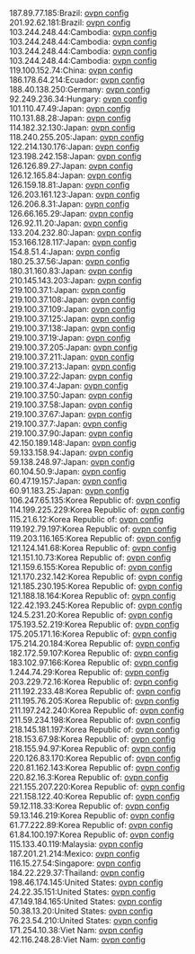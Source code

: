 187.89.77.185:Brazil: [ovpn config](vpn/187_89_77_185.ovpn)  
201.92.62.181:Brazil: [ovpn config](vpn/201_92_62_181.ovpn)  
103.244.248.44:Cambodia: [ovpn config](vpn/103_244_248_44.ovpn)  
103.244.248.44:Cambodia: [ovpn config](vpn/103_244_248_44.ovpn)  
103.244.248.44:Cambodia: [ovpn config](vpn/103_244_248_44.ovpn)  
103.244.248.44:Cambodia: [ovpn config](vpn/103_244_248_44.ovpn)  
119.100.152.74:China: [ovpn config](vpn/119_100_152_74.ovpn)  
186.178.64.214:Ecuador: [ovpn config](vpn/186_178_64_214.ovpn)  
188.40.138.250:Germany: [ovpn config](vpn/188_40_138_250.ovpn)  
92.249.236.34:Hungary: [ovpn config](vpn/92_249_236_34.ovpn)  
101.110.47.49:Japan: [ovpn config](vpn/101_110_47_49.ovpn)  
110.131.88.28:Japan: [ovpn config](vpn/110_131_88_28.ovpn)  
114.182.32.130:Japan: [ovpn config](vpn/114_182_32_130.ovpn)  
118.240.255.205:Japan: [ovpn config](vpn/118_240_255_205.ovpn)  
122.214.130.176:Japan: [ovpn config](vpn/122_214_130_176.ovpn)  
123.198.242.158:Japan: [ovpn config](vpn/123_198_242_158.ovpn)  
126.126.89.27:Japan: [ovpn config](vpn/126_126_89_27.ovpn)  
126.12.165.84:Japan: [ovpn config](vpn/126_12_165_84.ovpn)  
126.159.18.81:Japan: [ovpn config](vpn/126_159_18_81.ovpn)  
126.203.161.123:Japan: [ovpn config](vpn/126_203_161_123.ovpn)  
126.206.8.31:Japan: [ovpn config](vpn/126_206_8_31.ovpn)  
126.66.165.29:Japan: [ovpn config](vpn/126_66_165_29.ovpn)  
126.92.11.20:Japan: [ovpn config](vpn/126_92_11_20.ovpn)  
133.204.232.80:Japan: [ovpn config](vpn/133_204_232_80.ovpn)  
153.166.128.117:Japan: [ovpn config](vpn/153_166_128_117.ovpn)  
154.8.51.4:Japan: [ovpn config](vpn/154_8_51_4.ovpn)  
180.25.37.56:Japan: [ovpn config](vpn/180_25_37_56.ovpn)  
180.31.160.83:Japan: [ovpn config](vpn/180_31_160_83.ovpn)  
210.145.143.203:Japan: [ovpn config](vpn/210_145_143_203.ovpn)  
219.100.37.1:Japan: [ovpn config](vpn/219_100_37_1.ovpn)  
219.100.37.108:Japan: [ovpn config](vpn/219_100_37_108.ovpn)  
219.100.37.109:Japan: [ovpn config](vpn/219_100_37_109.ovpn)  
219.100.37.125:Japan: [ovpn config](vpn/219_100_37_125.ovpn)  
219.100.37.138:Japan: [ovpn config](vpn/219_100_37_138.ovpn)  
219.100.37.19:Japan: [ovpn config](vpn/219_100_37_19.ovpn)  
219.100.37.205:Japan: [ovpn config](vpn/219_100_37_205.ovpn)  
219.100.37.211:Japan: [ovpn config](vpn/219_100_37_211.ovpn)  
219.100.37.213:Japan: [ovpn config](vpn/219_100_37_213.ovpn)  
219.100.37.22:Japan: [ovpn config](vpn/219_100_37_22.ovpn)  
219.100.37.4:Japan: [ovpn config](vpn/219_100_37_4.ovpn)  
219.100.37.50:Japan: [ovpn config](vpn/219_100_37_50.ovpn)  
219.100.37.58:Japan: [ovpn config](vpn/219_100_37_58.ovpn)  
219.100.37.67:Japan: [ovpn config](vpn/219_100_37_67.ovpn)  
219.100.37.7:Japan: [ovpn config](vpn/219_100_37_7.ovpn)  
219.100.37.90:Japan: [ovpn config](vpn/219_100_37_90.ovpn)  
42.150.189.148:Japan: [ovpn config](vpn/42_150_189_148.ovpn)  
59.133.158.94:Japan: [ovpn config](vpn/59_133_158_94.ovpn)  
59.138.248.97:Japan: [ovpn config](vpn/59_138_248_97.ovpn)  
60.104.50.9:Japan: [ovpn config](vpn/60_104_50_9.ovpn)  
60.47.19.157:Japan: [ovpn config](vpn/60_47_19_157.ovpn)  
60.91.183.25:Japan: [ovpn config](vpn/60_91_183_25.ovpn)  
106.247.65.135:Korea Republic of: [ovpn config](vpn/106_247_65_135.ovpn)  
114.199.225.229:Korea Republic of: [ovpn config](vpn/114_199_225_229.ovpn)  
115.21.6.12:Korea Republic of: [ovpn config](vpn/115_21_6_12.ovpn)  
119.192.79.197:Korea Republic of: [ovpn config](vpn/119_192_79_197.ovpn)  
119.203.116.165:Korea Republic of: [ovpn config](vpn/119_203_116_165.ovpn)  
121.124.141.68:Korea Republic of: [ovpn config](vpn/121_124_141_68.ovpn)  
121.151.10.73:Korea Republic of: [ovpn config](vpn/121_151_10_73.ovpn)  
121.159.6.155:Korea Republic of: [ovpn config](vpn/121_159_6_155.ovpn)  
121.170.232.142:Korea Republic of: [ovpn config](vpn/121_170_232_142.ovpn)  
121.185.230.195:Korea Republic of: [ovpn config](vpn/121_185_230_195.ovpn)  
121.188.18.164:Korea Republic of: [ovpn config](vpn/121_188_18_164.ovpn)  
122.42.193.245:Korea Republic of: [ovpn config](vpn/122_42_193_245.ovpn)  
124.5.231.20:Korea Republic of: [ovpn config](vpn/124_5_231_20.ovpn)  
175.193.52.219:Korea Republic of: [ovpn config](vpn/175_193_52_219.ovpn)  
175.205.171.16:Korea Republic of: [ovpn config](vpn/175_205_171_16.ovpn)  
175.214.20.184:Korea Republic of: [ovpn config](vpn/175_214_20_184.ovpn)  
182.172.59.107:Korea Republic of: [ovpn config](vpn/182_172_59_107.ovpn)  
183.102.97.166:Korea Republic of: [ovpn config](vpn/183_102_97_166.ovpn)  
1.244.74.29:Korea Republic of: [ovpn config](vpn/1_244_74_29.ovpn)  
203.229.72.16:Korea Republic of: [ovpn config](vpn/203_229_72_16.ovpn)  
211.192.233.48:Korea Republic of: [ovpn config](vpn/211_192_233_48.ovpn)  
211.195.76.205:Korea Republic of: [ovpn config](vpn/211_195_76_205.ovpn)  
211.197.242.240:Korea Republic of: [ovpn config](vpn/211_197_242_240.ovpn)  
211.59.234.198:Korea Republic of: [ovpn config](vpn/211_59_234_198.ovpn)  
218.145.181.197:Korea Republic of: [ovpn config](vpn/218_145_181_197.ovpn)  
218.153.67.98:Korea Republic of: [ovpn config](vpn/218_153_67_98.ovpn)  
218.155.94.97:Korea Republic of: [ovpn config](vpn/218_155_94_97.ovpn)  
220.126.83.170:Korea Republic of: [ovpn config](vpn/220_126_83_170.ovpn)  
220.81.162.143:Korea Republic of: [ovpn config](vpn/220_81_162_143.ovpn)  
220.82.16.3:Korea Republic of: [ovpn config](vpn/220_82_16_3.ovpn)  
221.155.207.220:Korea Republic of: [ovpn config](vpn/221_155_207_220.ovpn)  
221.158.122.40:Korea Republic of: [ovpn config](vpn/221_158_122_40.ovpn)  
59.12.118.33:Korea Republic of: [ovpn config](vpn/59_12_118_33.ovpn)  
59.13.146.219:Korea Republic of: [ovpn config](vpn/59_13_146_219.ovpn)  
61.77.222.89:Korea Republic of: [ovpn config](vpn/61_77_222_89.ovpn)  
61.84.100.197:Korea Republic of: [ovpn config](vpn/61_84_100_197.ovpn)  
115.133.40.119:Malaysia: [ovpn config](vpn/115_133_40_119.ovpn)  
187.201.21.214:Mexico: [ovpn config](vpn/187_201_21_214.ovpn)  
116.15.27.54:Singapore: [ovpn config](vpn/116_15_27_54.ovpn)  
184.22.229.37:Thailand: [ovpn config](vpn/184_22_229_37.ovpn)  
198.46.174.145:United States: [ovpn config](vpn/198_46_174_145.ovpn)  
24.22.35.151:United States: [ovpn config](vpn/24_22_35_151.ovpn)  
47.149.184.165:United States: [ovpn config](vpn/47_149_184_165.ovpn)  
50.38.13.20:United States: [ovpn config](vpn/50_38_13_20.ovpn)  
76.23.54.210:United States: [ovpn config](vpn/76_23_54_210.ovpn)  
171.254.10.38:Viet Nam: [ovpn config](vpn/171_254_10_38.ovpn)  
42.116.248.28:Viet Nam: [ovpn config](vpn/42_116_248_28.ovpn)  
